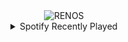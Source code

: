 <div align="center">
<picture>
    <source media="(prefers-color-scheme: dark)" srcset="https://i.ibb.co/WNXKVkMp/output-gif.gif">
    <source media="(prefers-color-scheme: light)" srcset="https://i.ibb.co/WNXKVkMp/output-gif.gif">
    <img alt="RENOS" src="https://i.ibb.co/WNXKVkMp/output-gif.gif">
</picture>
<details>
<summary>Spotify Recently Played</summary>
<img src="https://spotify-recently-played-readme.vercel.app/api?user=31d6d6zerc5ct6kck32na2ozsqf4&unique=1&width=400" alt="Spotify" />
</details>
</div>

<!-- Image deletion URL: https://ibb.co/bjVdbsCR/7bd86dfbdae3b999ba80718d026714cb -->